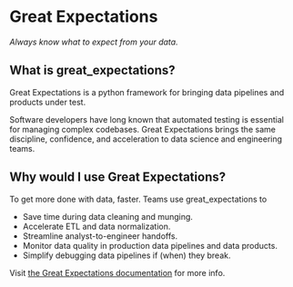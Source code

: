 Great Expectations
================================================================================

*Always know what to expect from your data.*



What is great_expectations?
--------------------------------------------------------------------------------

Great Expectations is a python framework for bringing data pipelines and products under test.

Software developers have long known that automated testing is essential for managing complex codebases. Great Expectations brings the same discipline, confidence, and acceleration to data science and engineering teams.


Why would I use Great Expectations?
--------------------------------------------------------------------------------

To get more done with data, faster. Teams use great_expectations to

* Save time during data cleaning and munging.
* Accelerate ETL and data normalization.
* Streamline analyst-to-engineer handoffs.
* Monitor data quality in production data pipelines and data products.
* Simplify debugging data pipelines if (when) they break.


Visit [the Great Expectations documentation](http://great-expectations.readthedocs.io/en/latest/) for more info.